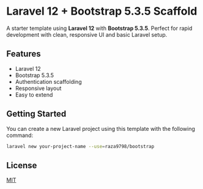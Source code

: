 # Laravel 12 + Bootstrap 5.3.5 Scaffold

A starter template using **Laravel 12** with **Bootstrap 5.3.5**. Perfect for rapid development with clean, responsive UI and basic Laravel setup.

## Features
- Laravel 12
- Bootstrap 5.3.5
- Authentication scaffolding
- Responsive layout
- Easy to extend

## Getting Started

You can create a new Laravel project using this template with the following command:

```bash
laravel new your-project-name --use=raza9798/bootstrap
```

## License

[MIT](LICENSE)
